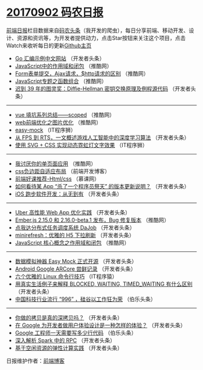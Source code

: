 # [20170902 码农日报](https://toutiao.qdkfweb.cn/date/2017/09/02)

[前端日报](https://qdkfweb.cn/c/news)栏目数据来自[码农头条](https://toutiao.qdkfweb.cn/)（我开发的爬虫），每日分享前端、移动开发、设计、资源和资讯等，为开发者提供动力，点击Star按钮来关注这个项目，点击Watch来收听每日的更新[Github主页](https://github.com/kujian/frontendDaily)
* [Go 汇编示例中文网站](https://toutiao.qdkfweb.cn/49874.html) （开发者头条）
* [JavaScript中的作用域和闭包](https://toutiao.qdkfweb.cn/49847.html) （推酷网）
* [Form表单提交，Ajax请求，$http请求的区别](https://toutiao.qdkfweb.cn/49849.html) （推酷网）
* [JavaScript专题之函数组合](https://toutiao.qdkfweb.cn/49853.html) （推酷网）
* [迟到 39 年的图灵奖：Diffie-Hellman 密钥交换原理及例程源代码](https://toutiao.qdkfweb.cn/49871.html) （开发者头条）

***
* [vue 填坑系列总结——scoped](https://toutiao.qdkfweb.cn/49848.html) （推酷网）
* [web前端优化之图片优化](https://toutiao.qdkfweb.cn/49850.html) （推酷网）
* [easy-mock](https://toutiao.qdkfweb.cn/49921.html) （IT程序狮）
* [从 FPS 到 RTS，一文概述游戏人工智能中的深度学习算法](https://toutiao.qdkfweb.cn/49889.html) （开发者头条）
* [使用 SVG + CSS 实现动态霓虹灯文字效果](https://toutiao.qdkfweb.cn/49922.html) （IT程序狮）

***
* [我讨厌你的单页面应用](https://toutiao.qdkfweb.cn/49852.html) （推酷网）
* [css负边距自适应布局](https://toutiao.qdkfweb.cn/49923.html) （前端开发博客）
* [前端好课推荐-Html/css](https://toutiao.qdkfweb.cn/49911.html) （慕课网）
* [如何看待某 App “杀了一个程序员祭天” 的版本更新说明？](https://toutiao.qdkfweb.cn/49870.html) （开发者头条）
* [iOS 跑步软件开发：从无到有](https://toutiao.qdkfweb.cn/49881.html) （开发者头条）

***
* [Uber 高性能 Web App 优化实践](https://toutiao.qdkfweb.cn/49882.html) （开发者头条）
* [Ember.js 2.15.0 和 2.16.0-beta.1 发布，Bug 修复版本](https://toutiao.qdkfweb.cn/49845.html) （推酷网）
* [点我达分布式任务调度系统 DaJob](https://toutiao.qdkfweb.cn/49872.html) （开发者头条）
* [minirefresh：优雅的 H5 下拉刷新](https://toutiao.qdkfweb.cn/49883.html) （开发者头条）
* [JavaScript 核心概念之作用域和闭包](https://toutiao.qdkfweb.cn/49846.html) （推酷网）

***
* [数据模拟神器 Easy Mock 正式开源](https://toutiao.qdkfweb.cn/49873.html) （开发者头条）
* [Android Google ARCore 尝鲜记录](https://toutiao.qdkfweb.cn/49884.html) （开发者头条）
* [六个优雅的 Linux 命令行技巧](https://toutiao.qdkfweb.cn/49918.html) （IT程序猿）
* [用真实生活例子来解释 BLOCKED, WAITING, TIMED_WAITING 有什么区别](https://toutiao.qdkfweb.cn/49886.html) （开发者头条）
* [中国科技行业流行 “996” ，硅谷以工作狂为荣](https://toutiao.qdkfweb.cn/49919.html) （伯乐头条）

***
* [你做的拷贝是真的深拷贝吗？](https://toutiao.qdkfweb.cn/49875.html) （开发者头条）
* [在 Google 为开发者做用户体验设计是一种怎样的体验？](https://toutiao.qdkfweb.cn/49887.html) （开发者头条）
* [Google 工程师一天需要写多少行代码](https://toutiao.qdkfweb.cn/49920.html) （伯乐头条）
* [深入解析 Spark 中的 RPC](https://toutiao.qdkfweb.cn/49876.html) （开发者头条）
* [基于空闲资源的弹性计算实践](https://toutiao.qdkfweb.cn/49888.html) （开发者头条）

日报维护作者：[前端博客](https://qdkfweb.cn/) 
